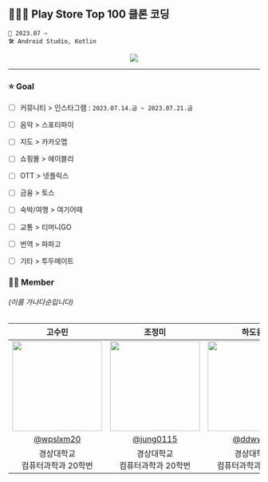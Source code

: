 ## 👩🏻‍💻 Play Store Top 100 클론 코딩
```
📆 2023.07 ~
🛠️ Android Studio, Kotlin
```

<div align="center"> 
<a href="https://hits.seeyoufarm.com"><img src="https://hits.seeyoufarm.com/api/count/incr/badge.svg?url=https%3A%2F%2Fgithub.com%2FAOS-Top100&count_bg=%234ACA36&title_bg=%23ACACAC&icon=android.svg&icon_color=%23FFFFFF&title=aos+clone&edge_flat=false"/></a>
</div>

---

### ⭐ Goal
- [ ] 커뮤니티 > 인스타그램 :  ```2023.07.14.금 ~ 2023.07.21.금```
- [ ] 음악 > 스포티파이
- [ ] 지도 > 카카오맵
- [ ] 쇼핑몰 > 에이블리
- [ ] OTT > 넷플릭스
- [ ] 금융 > 토스
- [ ] 숙박/여행 > 여기어때
- [ ] 교통 > 티머니GO
- [ ] 번역 > 파파고
- [ ] 기타 > 투두메이트
  
  
### 👏🏻 Member
###### (이름 가나다순입니다)  
| 고수민 | 조정미 | 하도원 |                                                                    
| :---: | :---: | :---: | 
| <img width="180px" src="https://avatars.githubusercontent.com/u/72858039?v=4" /> | <img width="180px" src="https://avatars.githubusercontent.com/u/76805879?v=4" /> | <img width="180px" src="https://avatars.githubusercontent.com/u/70639119?v=4"/> |
|   [@wpslxm20](https://github.com/wpslxm20)   |    [@jung0115](https://github.com/jung0115)  | [@ddwwon](https://github.com/ddwwon)  |
| 경상대학교<br/>컴퓨터과학과 20학번 | 경상대학교<br/>컴퓨터과학과 20학번 | 경상대학교<br/>컴퓨터과학과 20학번 |
